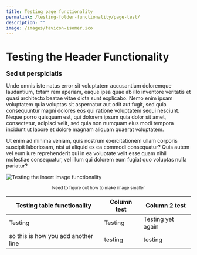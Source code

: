 ```yaml
---
title: Testing page functionality
permalink: /testing-folder-functionality/page-test/
description: ""
image: /images/favicon-isomer.ico
---
```

# Testing the Header Functionality

<b><big>Sed ut perspiciatis</big></b>

Unde omnis iste natus error sit voluptatem accusantium doloremque laudantium, totam rem aperiam, eaque ipsa quae ab illo inventore veritatis et quasi architecto beatae vitae dicta sunt explicabo. Nemo enim ipsam voluptatem quia voluptas sit aspernatur aut odit aut fugit, sed quia consequuntur magni dolores eos qui ratione voluptatem sequi nesciunt. Neque porro quisquam est, qui dolorem ipsum quia dolor sit amet, consectetur, adipisci velit, sed quia non numquam eius modi tempora incidunt ut labore et dolore magnam aliquam quaerat voluptatem.

<div>Ut enim ad minima veniam, quis nostrum exercitationem ullam corporis suscipit laboriosam, nisi ut aliquid ex ea commodi consequatur? Quis autem vel eum iure reprehenderit qui in ea voluptate velit esse quam nihil molestiae consequatur, vel illum qui dolorem eum fugiat quo voluptas nulla pariatur?</div>


![Testing the insert image functionality](/images/favicon-isomer.ico) 
<center><small>Need to figure out how to make image smaller</small></center>


| Testing table functionality  | Column test | Column 2 test|
| -------- | -------- | -------- |
| Testing   | Testing  | Testing yet again   |
| so this is how you add another line | testing | testing |